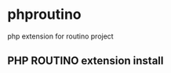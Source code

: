 # phproutino
php extension for routino project

PHP ROUTINO extension install
------------------------------
